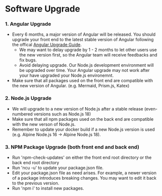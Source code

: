 # Software Upgrade

### 1. Angular Upgrade
- Every 6 months, a major version of Angular will be released. You should upgrade your front end to the latest stable version of Angular following the offical [Angular Upgrade Guide](https://update.angular.io/).
	- We may want to delay upgrade by 1 - 2 months to let other users use the new version first, so the Angular team will receive feedbacks and fix bugs.
	- Avoid delaying upgrade. Our Node.js development environment will be upgraded over time. Your Angular upgrade may not work after your have upgraded your Node.js environemnt.
- Make sure that all packages used on the front end are compatible with the new version of Angular. (e.g. Mermaid, Prism.js, Katex)

### 2. Node.js Upgrade
- We will upgrade to a new version of Node.js after a stable release (even-numbered versions such as Node.js 18)
- Make sure that all npm packages used on the back end are compatible with the new verson of Node.js.
- Remember to update your docker build if a new Node.js version is used (e.g. Alpine Node.js 16 &rarr; Alpine Node.js 18).

### 3. NPM Package Upgrade (both front end and back end)
- Run 'npm-check-updates' on either the front end root directory or the back end root directory
- Run 'ncu -u' to update your package.json file.
- Edit your package.json file as need arises. For example, a newer version of a package introduces breaking changes. You may want to edit it back to the previous version.
- Run 'npm i' to install new packages.